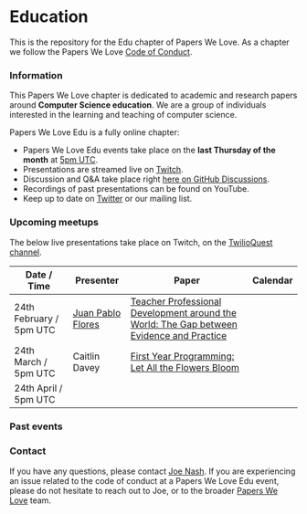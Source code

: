 # Education

This is the repository for the Edu chapter of Papers We Love. As a chapter we follow the Papers We Love [Code of Conduct](https://github.com/papers-we-love/edu/blob/main/code-of-conduct.md).

### Information

This Papers We Love chapter is dedicated to academic and research papers around **Computer Science education**. We are a group of individuals interested in the learning and teaching of computer science. 

Papers We Love Edu is a fully online chapter:
- Papers We Love Edu events take place on the **last Thursday of the month** at [5pm UTC](https://everytimezone.com/convert/gmt/5pm).
- Presentations are streamed live on [Twitch](https://twitch.tv/twilioquest).
- Discussion and Q&A take place right [here on GitHub Discussions](https://github.com/papers-we-love/edu/discussions). 
- Recordings of past presentations can be found on YouTube.
- Keep up to date on [Twitter](https://twitter.com/PapersWeLoveEdu) or our mailing list.

### Upcoming meetups

The below live presentations take place on Twitch, on the [TwilioQuest channel](https://twitch.tv/twilioquest).

| Date / Time         | Presenter | Paper | Calendar |
|---------------|-----------|-------|----|
| 24th February / 5pm UTC |    [Juan Pablo Flores](https://github.com/juanpflores)   |   [Teacher Professional Development around the World: The Gap between Evidence and Practice](https://github.com/papers-we-love/edu/discussions/2)    | |
| 24th March / 5pm UTC    |     Caitlin Davey      |  [First Year Programming: Let All the Flowers Bloom](https://www.researchgate.net/publication/220832247_First_Year_Programming_Let_All_the_Flowers_Bloom)     | |
| 24th April / 5pm UTC   |           |       | |


### Past events

### Contact

If you have any questions, please contact [Joe Nash](mailto:joe@interhacktive.co). If you are experiencing an issue related to the code of conduct at a Papers We Love Edu event, please do not hesitate to reach out to Joe, or to the broader [Papers We Love](contact@paperswelove.org) team.
